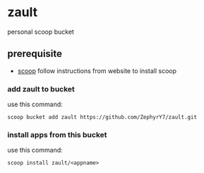 # zault
personal scoop bucket

## prerequisite

- [scoop](https://scoop.sh/)
  follow instructions from website to install scoop

### add zault to bucket

use this command:

`scoop bucket add zault https://github.com/ZephyrY7/zault.git`

### install apps from this bucket

use this command:

`scoop install zault/<appname>`
